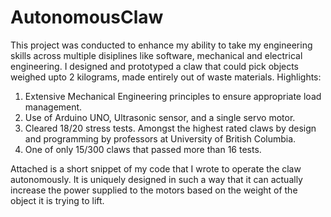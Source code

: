 # AutonomousClaw
This project was conducted to enhance my ability to take my engineering skills across multiple disiplines like software, mechanical and electrical engineering. I designed and prototyped a claw that could pick objects weighed upto 2 kilograms, made entirely out of waste materials. Highlights:
1. Extensive Mechanical Engineering principles to ensure appropriate load management. 
2. Use of Arduino UNO, Ultrasonic sensor, and a single servo motor. 
3. Cleared 18/20 stress tests. Amongst the highest rated claws by design and programming by professors at University of British Columbia. 
4. One of only 15/300 claws that passed more than 16 tests. 

Attached is a short snippet of my code that I wrote to operate the claw autonomously. It is uniquely designed in such a way that it can actually increase the power supplied to the motors based on the weight of the object it is trying to lift.

